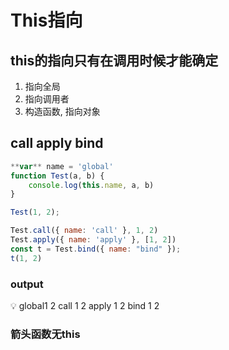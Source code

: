 # This指向

## this的指向只有在调用时候才能确定

1. 指向全局 
2. 指向调用者
3. 构造函数, 指向对象

## call apply bind

```jsx
**var** name = 'global'
function Test(a, b) {
    console.log(this.name, a, b)
}

Test(1, 2);

Test.call({ name: 'call' }, 1, 2)
Test.apply({ name: 'apply' }, [1, 2])
const t = Test.bind({ name: "bind" });
t(1, 2)
```

### output

<aside>
💡 global1 2
call 1 2
apply 1 2
bind 1 2

</aside>

### 箭头函数无this